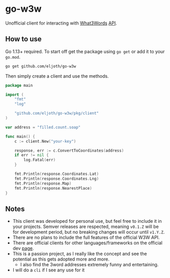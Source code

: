 # go-w3w

Unofficial client for interacting with [What3Words](https://what3words.com/) [API](https://developer.what3words.com).

## How to use

Go 1.13+ required. To start off get the package using `go get` or add it to your `go.mod`.

```bash
go get github.com/eljoth/go-w3w
```

Then simply create a client and use the methods.

```go
package main

import (
	"fmt"
	"log"

	"github.com/eljoth/go-w3w/pkg/client"
)

var address = "filled.count.soap"

func main() {
	c := client.New("your-key")

	response, err := c.ConvertToCoordinates(address)
	if err != nil {
		log.Fatal(err)
	}

	fmt.Println(response.Coordinates.Lat)
	fmt.Println(response.Coordinates.Lng)
	fmt.Println(response.Map)
	fmt.Println(response.NearestPlace)
}
```


## Notes

* This client was developed for personal use, but feel free to include it in your projects. Semver releases are respected, meaning `v0.1.Z` will be for development period, but no breaking changes will occur until `v1.Y.Z`.
* There are no plans to include the full features of the official W3W API.
* There are official clients for other languages/frameworks on the official dev [page](https://developer.what3words.com/public-api).
* This is a passion project, as I really like the concept and see the potential as this gets adopted more and more.
  * I also find the 3word addresses extremely funny and entertaining.
* I will do a `cli` if I see any use for it
